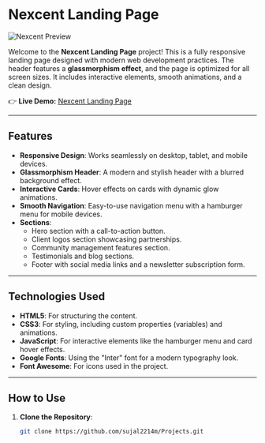 # Nexcent Landing Page

![Nexcent Preview](https://sujal2214m.github.io/Projects/Landing-Page-Project/img/Illustration.png)

Welcome to the **Nexcent Landing Page** project! This is a fully responsive landing page designed with modern web development practices. The header features a **glassmorphism effect**, and the page is optimized for all screen sizes. It includes interactive elements, smooth animations, and a clean design.

👉 **Live Demo:** [Nexcent Landing Page](https://sujal2214m.github.io/Projects/Landing-Page-Project/)

---

## Features

- **Responsive Design**: Works seamlessly on desktop, tablet, and mobile devices.
- **Glassmorphism Header**: A modern and stylish header with a blurred background effect.
- **Interactive Cards**: Hover effects on cards with dynamic glow animations.
- **Smooth Navigation**: Easy-to-use navigation menu with a hamburger menu for mobile devices.
- **Sections**:
  - Hero section with a call-to-action button.
  - Client logos section showcasing partnerships.
  - Community management features section.
  - Testimonials and blog sections.
  - Footer with social media links and a newsletter subscription form.

---

## Technologies Used

- **HTML5**: For structuring the content.
- **CSS3**: For styling, including custom properties (variables) and animations.
- **JavaScript**: For interactive elements like the hamburger menu and card hover effects.
- **Google Fonts**: Using the "Inter" font for a modern typography look.
- **Font Awesome**: For icons used in the project.

---

## How to Use

1. **Clone the Repository**:
   ```bash
   git clone https://github.com/sujal2214m/Projects.git